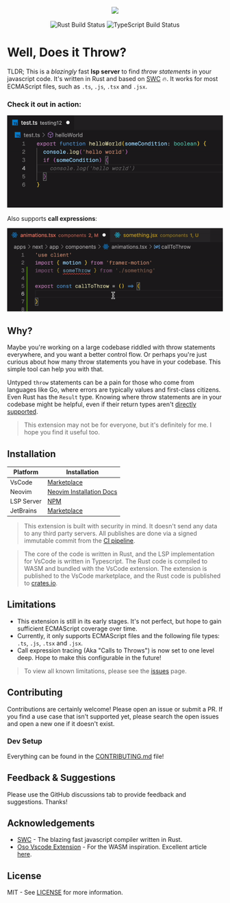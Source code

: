
<p align="center">
<img src ="https://github.com/michaelangeloio/does-it-throw/blob/main/assets/icon-small.png?raw=true" width='350'>
</p>

<p align="center">
  <img src="https://github.com/michaelangeloio/does-it-throw/actions/workflows/rust.yaml/badge.svg" alt="Rust Build Status">
  <img src="https://github.com/michaelangeloio/does-it-throw/actions/workflows/ts.yaml/badge.svg" alt="TypeScript Build Status">
</p>

<!-- JetBrains Plugin description 1 -->
# Well, Does it Throw? 

TLDR; This is a *blazingly* fast **lsp server** to find *throw statements* in your javascript code. It's written in Rust and based on [SWC](https://swc.rs/) 🔥. It works for most ECMAScript files, such as `.ts`, `.js`, `.tsx` and `.jsx`. 

<!-- JetBrains Plugin description end 1 -->

### Check it out in action:

![demo](./assets/basic-throw.gif)

Also supports **call expressions**:

![demo](./assets/calltothrow.gif)

<!-- JetBrains Plugin description 2 -->
## Why?

Maybe you're working on a large codebase riddled with throw statements everywhere, and you want a better control flow. Or perhaps you're just curious about how many throw statements you have in your codebase. This simple tool can help you with that.

Untyped `throw` statements can be a pain for those who come from languages like Go, where errors are typically values and first-class citizens. Even Rust has the `Result` type. Knowing where throw statements are in your codebase might be helpful, even if their return types aren't [directly supported](https://github.com/microsoft/TypeScript/issues/13219).

> This extension may not be for everyone, but it's definitely for me. I hope you find it useful too.


## Installation

| Platform | Installation |
| -------- | ------------ |
| VsCode  | [Marketplace](https://marketplace.visualstudio.com/items?itemName=michaelangeloio.does-it-throw-vscode) |
| Neovim	| [Neovim Installation Docs](https://github.com/michaelangeloio/does-it-throw/blob/main/docs/neovim.md) |
| LSP Server | [NPM](https://www.npmjs.com/package/does-it-throw-lsp) |
| JetBrains | [Marketplace](https://plugins.jetbrains.com/plugin/23434-does-it-throw-?noRedirect=true) |

> This extension is built with security in mind. It doesn't send any data to any third party servers. All publishes are done via a signed immutable commit from the [CI pipeline](https://github.com/michaelangeloio/does-it-throw/actions/workflows/release-vsix.yaml).

> The core of the code is written in Rust, and the LSP implementation for VsCode is written in Typescript. The Rust code is compiled to WASM and bundled with the VsCode extension. The extension is published to the VsCode marketplace, and the Rust code is published to [crates.io](https://crates.io/crates/does-it-throw). 


## Limitations

- This extension is still in its early stages. It's not perfect, but hope to gain sufficient ECMAScript coverage over time.
- Currently, it only supports ECMAScript files and the following file types: `.ts`, `.js`, `.tsx` and `.jsx`.
- Call expression tracing (Aka "Calls to Throws") is now set to one level deep. Hope to make this configurable in the future!

> To view all known limitations, please see the [issues](https://github.com/michaelangeloio/does-it-throw/issues) page.


## Contributing
Contributions are certainly welcome! Please open an issue or submit a PR. If you find a use case that isn't supported yet, please search the open issues and open a new one if it doesn't exist.

### Dev Setup
Everything can be found in the [CONTRIBUTING.md](https://github.com/michaelangeloio/does-it-throw/blob/main/CONTRIBUTING.md) file!

## Feedback & Suggestions
Please use the GitHub discussions tab to provide feedback and suggestions. Thanks!

## Acknowledgements

- [SWC](https://swc.rs/) - The blazing fast javascript compiler written in Rust.
- [Oso Vscode Extension](https://github.com/osohq/oso) - For the WASM inspiration. Excellent article [here](https://www.osohq.com/post/building-vs-code-extension-with-rust-wasm-typescript).

## License
MIT - See [LICENSE](https://github.com/michaelangeloio/does-it-throw/blob/main/LICENSE.txt) for more information.
<!-- JetBrains Plugin description end 2 -->